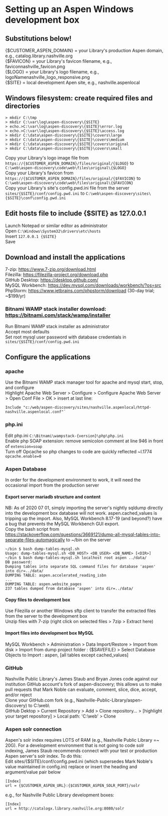 # Setting up an Aspen Windows development box

## Substitutions below!
{$CUSTOMER_ASPEN_DOMAIN} = your Library's production Aspen domain, e.g., catalog.library.nashville.org  
{$FAVICON} = your Library's favicon filename, e.g., faviconnashville_favicon.png  
{$LOGO} = your Library's logo filename, e.g., logoNamenashville_logo_responsive.png  
{$SITE} = local development Apen site, e.g., nashville.aspenlocal

## Windows filesystem: create required files and directories

```
> mkdir C:\tmp
> mkdir C:\var\log\aspen-discovery\{$SITE}
> echo.>C:\var\log\aspen-discovery\{$SITE}\error.log
> echo.>C:\var\log\aspen-discovery\{$SITE}\access.log
> mkdir C:\data\aspen-discovery\{$SITE}\covers\large
> mkdir C:\data\aspen-discovery\{$SITE}\covers\medium
> mkdir C:\data\aspen-discovery\{$SITE}\covers\original
> mkdir C:\data\aspen-discovery\{$SITE}\covers\small
```

Copy your Library's logo image file from `https://{$CUSTOMER_ASPEN_DOMAIN}/files/original/{$LOGO}` to `C:\web\aspen-discovery\code\web\files\original\{$LOGO}`  
Copy your Library's favicon from `https://{$CUSTOMER_ASPEN_DOMAIN}/files/original/{$FAVICON}` to `C:\web\aspen-discovery\code\web\files\original\{$FAVICON}`  
Copy your Library's site's config.pwd.ini file from the server `sites/{$SITE}/conf/config.pwd.ini` to `C:\web\aspen-discovery\sites\{$SITE}\conf\config.pwd.ini`  

## Edit hosts file to include {$SITE} as 127.0.0.1
Launch Notepad or similar editor as administrator  
Open `C:\Windows\System32\drivers\etc\hosts`  
Insert `127.0.0.1 {$SITE}`  
Save  

## Download and install the applications
7-zip: https://www.7-zip.org/download.html  
Filezilla: https://filezilla-project.org/download.php  
GitHub Desktop: https://desktop.github.com/  
MySQL Workbench: https://dev.mysql.com/downloads/workbench/?os=src  
PhpStorm: https://www.jetbrains.com/phpstorm/download (30-day trial; ~$199/yr)  

### Bitnami WAMP stack installer download: https://bitnami.com/stack/wamp/installer
Run Bitnami WAMP stack installer as administrator  
Accept most defaults  
Set root mysql user password with database credentials in `sites/{$SITE}/conf/config.pwd.ini`  

## Configure the applications

### apache
Use the Bitnami WAMP stack manager tool for apache and mysql start, stop, and configure  
Highlight Apache Web Server > Configure > Configure Apache Web Server > Open Conf File > OK > insert at last line:  

```
Include "c:/web/aspen-discovery/sites/nashville.aspenlocal/httpd-nashville.aspenlocal.conf"`
```

### php.ini
Edit php.ini `C:\Bitnami\wampstack-{version}\php\php.ini`  
Enable php SOAP extension: remove semicolon comment at line 946 in front of `extension=soap`  
Turn off Opcache so php changes to code are quickly reflected ~l.1774 `opcache.enable=0`  

### Aspen Database
In order for the development environment to work, it will need the occasional import from the production server   

#### Export server mariadb structure and content
NB: As of 2020 07 01, simply importing the server's nightly sqldump directly into the development box database will not work. aspen.cached_values is tripping up the import. Also, MySQL Workbench 8.17-19 (and beyond?) have a bug that prevents the MySQL Workbench GUI export.  
Copy the bash script from https://stackoverflow.com/questions/3669121/dump-all-mysql-tables-into-separate-files-automagically to ~/bin on the server  

```
~/bin $ bash dump-tables-mysql.sh
Usage: dump-tables-mysql.sh <DB_HOST> <DB_USER> <DB_NAME> [<DIR>]
~/bin $ bash dump-tables-mysql.sh localhost root aspen ../data/
DB password:
Dumping tables into separate SQL command files for database 'aspen' into dir=../data/
DUMPING TABLE: aspen.accelerated_reading_isbn
...
DUMPING TABLE: aspen.website_pages
237 tables dumped from database 'aspen' into dir=../data/
```

#### Copy files to development box
Use Filezilla or another Windows sftp client to transfer the extracted files from the server to the development box  
Unzip files with 7-zip (right click on selected files > 7zip > Extract here)  

#### Import files into development box MySQL
MySQL Workbench > Administration > Data Import/Restore > Import from disk > Import from dump project folder : {$SAVEFILE} > Select Database Objects to Import : aspen, [all tables except cached_values]  

### GitHub
Nashville Public Library's James Staub and Bryan Jones code against our institution GitHub account's fork of aspen-discovery; this allows us to make pull requests that Mark Noble can evaluate, comment, slice, dice, accept, and/or reject  
Clone your GitHub.com fork (e.g., Nashville-Public-Library/aspen-discovery) to C:\web\  
GitHub Dektop > Current Repository > Add > Clone repository... > [highlight your target repository] > Local path: 'C:\web' > Clone  

### Aspen solr connection
Aspen's solr index requires LOTS of RAM (e.g., Nashville Public Library =~ 20G). For a development environment that is not going to code solr indexing, James Staub recommends connect with your test or production Aspen server's solr index. To do this:  
Edit sites/{$SITE}/conf/config.pwd.ini (which supersedes Mark Noble's value maintained in config.ini) replace or insert the heading and argument/value pair below  

```
[Index]
url = {$CUSTOMER_ASPEN_URL}:{$CUSTOMER_ASPEN_SOLR_PORT}/solr
```

e.g., for Nashville Public Library development boxes:  

```
[Index]
url = http://catalogx.library.nashville.org:8080/solr
```
